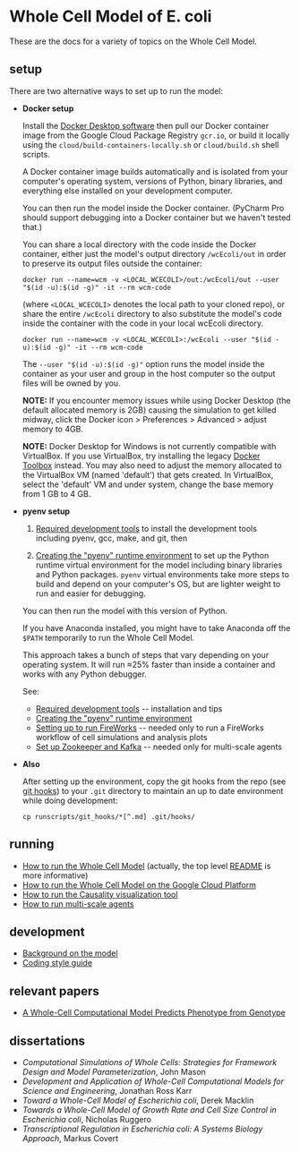 # Whole Cell Model of E. coli

These are the docs for a variety of topics on the Whole Cell Model.

## setup


There are two alternative ways to set up to run the model:

* **Docker setup**

   Install the [Docker Desktop software](https://www.docker.com/products/docker-desktop) then pull our Docker container image from the Google Cloud Package Registry `gcr.io`, or build it locally using the `cloud/build-containers-locally.sh` or `cloud/build.sh` shell scripts.

   A Docker container image builds automatically and is isolated from your computer's operating system, versions of Python, binary libraries, and everything else installed on your development computer.

   You can then run the model inside the Docker container.
   (PyCharm Pro should support debugging into a Docker container but we haven't tested that.)

   You can share a local directory with the code inside the Docker container, either just the model's output directory `/wcEcoli/out` in order to preserve its output files outside the container:

   ```docker run --name=wcm -v <LOCAL_WCECOLI>/out:/wcEcoli/out --user "$(id -u):$(id -g)" -it --rm wcm-code```

   (where `<LOCAL_WCECOLI>` denotes the local path to your cloned repo),
   or share the entire `/wcEcoli` directory to also substitute the model's code inside the container with the code in your local wcEcoli directory.

   ```docker run --name=wcm -v <LOCAL_WCECOLI>:/wcEcoli --user "$(id -u):$(id -g)" -it --rm wcm-code```

   The `--user "$(id -u):$(id -g)"` option runs the model inside the container as your user and group in the host computer so the output files will be owned by you.

   **NOTE:** If you encounter memory issues while using Docker Desktop (the default allocated memory is 2GB) causing the simulation to get killed midway, click the Docker icon > Preferences > Advanced > adjust memory to 4GB.

   **NOTE:** Docker Desktop for Windows is not currently compatible with VirtualBox.  If you use VirtualBox, try installing the legacy [Docker Toolbox](https://github.com/docker/toolbox/releases) instead.  You may also need to adjust the memory allocated to the VirtualBox VM (named 'default') that gets created.  In VirtualBox, select the 'default' VM and under system, change the base memory from 1 GB to 4 GB. 

* **pyenv setup**

  1. [Required development tools](dev-tools.md) to install the development tools including pyenv, gcc, make, and git, then

  1. [Creating the "pyenv" runtime environment](create-pyenv.md) to set up the Python runtime virtual environment for the model including binary libraries and Python packages.
`pyenv` virtual environments take more steps to build and depend on your computer's OS, but are lighter weight to run and easier for debugging.

   You can then run the model with this version of Python.

   If you have Anaconda installed, you might have to take Anaconda off the `$PATH` temporarily to run the Whole Cell Model.

   This approach takes a bunch of steps that vary depending on your operating system. It will run ≈25% faster than inside a container and works with any Python debugger.

  See:

   * [Required development tools](dev-tools.md) -- installation and tips
   * [Creating the "pyenv" runtime environment](create-pyenv.md)
   * [Setting up to run FireWorks](../wholecell/fireworks/README.md) -- needed only to run a FireWorks workflow of cell simulations and analysis plots
   * [Set up Zookeeper and Kafka](../agent/README.md) -- needed only for multi-scale agents

* **Also**

  After setting up the environment, copy the git hooks from the repo (see [git hooks](../runscripts/git_hooks/README.md)) to your `.git` directory to maintain an up to date environment while doing development:

  ```
  cp runscripts/git_hooks/*[^.md] .git/hooks/
  ```

## running

* [How to run the Whole Cell Model](run.md) (actually, the top level [README](../README.md) is more informative)
* [How to run the Whole Cell Model on the Google Cloud Platform](google-cloud.md)
* [How to run the Causality visualization tool](https://github.com/CovertLab/causality)
* [How to run multi-scale agents](../environment/README.md)

## development

* [Background on the model](background.md)
* [Coding style guide](style-guide.md)

## relevant papers

* [A Whole-Cell Computational Model Predicts Phenotype from Genotype](https://www.cell.com/cell/abstract/S0092-8674(12)00776-3)

## dissertations
* _Computational Simulations of Whole Cells: Strategies for Framework Design and Model Parameterization_, John Mason
* _Development and Application of Whole-Cell Computational Models for Science and Engineering_, Jonathan Ross Karr
* _Toward a Whole-Cell Model of Escherichia coli_, Derek Macklin
* _Towards a Whole-Cell Model of Growth Rate and Cell Size Control in Escherichia coli_, Nicholas Ruggero
* _Transcriptional Regulation in Escherichia coli: A Systems Biology Approach_, Markus Covert
